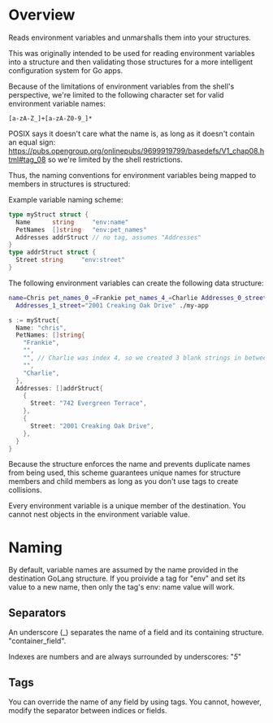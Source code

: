 # Overview

Reads environment variables and unmarshalls them into your structures.

This was originally intended to be used for reading environment variables into a structure and then validating those structures for a more intelligent configuration system for Go apps.

Because of the limitations of environment variables from the shell's perspective, we're limited to the following character set for valid environment variable names:

`[a-zA-Z_]+[a-zA-Z0-9_]*`

 POSIX says it doesn't care what the name is, as long as it doesn't contain an equal sign:
https://pubs.opengroup.org/onlinepubs/9699919799/basedefs/V1_chap08.html#tag_08 so we're limited by the shell
restrictions.

Thus, the naming conventions for environment variables being mapped to members in structures is structured:

Example variable naming scheme:

```go
type myStruct struct {
  Name      string     "env:name"
  PetNames  []string   "env:pet_names"
  Addresses addrStruct // no tag, assumes "Addresses"
}
type addrStruct struct {
  Street string     "env:street"
}
```

The following environment variables can create the following data structure:

```bash
name=Chris pet_names_0_=Frankie pet_names_4_=Charlie Addresses_0_street="742 Evergreen Terrace" \
  Addresses_1_street="2001 Creaking Oak Drive" ./my-app
```

```go
s := myStruct{
  Name: "chris",
  PetNames: []string{
    "Frankie",
    "",
    "", // Charlie was index 4, so we created 3 blank strings in between as this is an array
    "",
    "Charlie",
  },
  Addresses: []addrStruct{
    {
      Street: "742 Evergreen Terrace",
    },
    {
      Street: "2001 Creaking Oak Drive",
    },
  }
}
```

Because the structure enforces the name and prevents duplicate names from being used, this scheme guarantees unique names for structure members and child members as long as you don't use tags to create collisions.

Every environment variable is a unique member of the destination. You cannot nest objects in the environment variable value.

# Naming

By default, variable names are assumed by the name provided in the destination GoLang structure. If you proivide a tag for "env" and set its value to a new name, then only the tag's env: name value will work.

## Separators

An underscore (_) separates the name of a field and its containing structure. "container_field".

Indexes are numbers and are always surrounded by underscores: "_5_"

## Tags

You can override the name of any field by using tags. You cannot, however, modify the separator between indices or fields.
